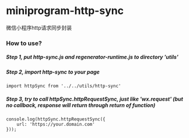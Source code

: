 # miniprogram-http-sync
微信小程序http请求同步封装

### How to use?
##### Step 1, put http-sync.js and regenerator-runtime.js to directory 'utils' 
##### Step 2, import http-sync to your page
```
import httpSync from '../../utils/http-sync'
```
##### Step 3, try to call httpSync.httpRequestSync, just like 'wx.request' (but no callback, response will return through return of function)
```
console.log(httpSync.httpRequestSync({
    url: 'https://your.domain.com'
}));
```
